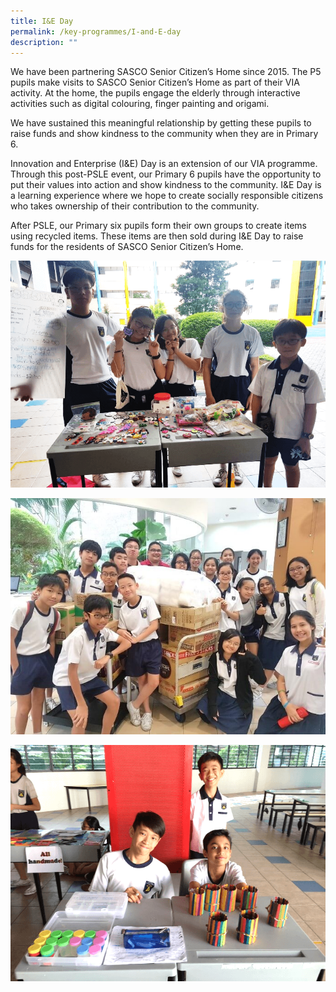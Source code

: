 ```yaml
---
title: I&E Day
permalink: /key-programmes/I-and-E-day
description: ""
---
```

We have been partnering SASCO Senior Citizen’s Home since 2015. The P5 pupils make visits to SASCO Senior Citizen’s Home as part of their VIA activity. At the home, the pupils engage the elderly through interactive activities such as digital colouring, finger painting and origami.

We have sustained this meaningful relationship by getting these pupils to raise funds and show kindness to the community when they are in Primary 6.

Innovation and Enterprise (I&E) Day is an extension of our VIA programme. Through this post-PSLE event, our Primary 6 pupils have the opportunity to put their values into action and show kindness to the community. I&E Day is a learning experience where we hope to create socially responsible citizens who takes ownership of their contribution to the community.

After PSLE, our Primary six pupils form their own groups to create items using recycled items. These items are then sold during I&E Day to raise funds for the residents of SASCO Senior Citizen’s Home.

![](/images/I%20&E%20Day.png)

![](/images/I&E%20Group%20photo.jpeg)

![](/images/I&E%20handmade.png)